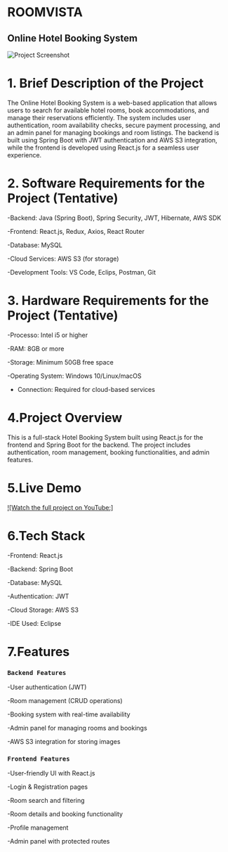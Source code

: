 # **ROOMVISTA**

## Online Hotel Booking System
![Project Screenshot](https://example.com/image.png)
# 1. Brief Description of the Project

The Online Hotel Booking System is a web-based application that allows users to search for available hotel rooms, book accommodations, and manage their reservations efficiently. The system includes user authentication, room availability checks, secure payment processing, and an admin panel for managing bookings and room listings. The backend is built using Spring Boot with JWT authentication and AWS S3 integration, while the frontend is developed using React.js for a seamless user experience.

# 2. Software Requirements for the Project (Tentative)

-Backend: Java (Spring Boot), Spring Security, JWT, Hibernate, AWS SDK

-Frontend: React.js, Redux, Axios, React Router

-Database: MySQL

-Cloud Services: AWS S3 (for storage)

-Development Tools: VS Code, Eclips, Postman, Git

# 3. Hardware Requirements for the Project (Tentative)
-Processo: Intel i5 or higher

-RAM: 8GB or more

-Storage: Minimum 50GB free space

-Operating System: Windows 10/Linux/macOS

- Connection: Required for cloud-based services

# 4.Project Overview

This is a full-stack Hotel Booking System built using React.js for the frontend and Spring Boot for the backend. The project includes authentication, room management, booking functionalities, and admin features.

# 5.Live Demo

[![Watch the full project on YouTube:]](https://youtu.be/MXawNad_4Hk)


# 6.Tech Stack

-Frontend: React.js

-Backend: Spring Boot

-Database: MySQL

-Authentication: JWT

-Cloud Storage: AWS S3

-IDE Used: Eclipse

# 7.Features

### `Backend Features`

-User authentication (JWT)

-Room management (CRUD operations)

-Booking system with real-time availability

-Admin panel for managing rooms and bookings

-AWS S3 integration for storing images

### `Frontend Features`

-User-friendly UI with React.js

-Login & Registration pages

-Room search and filtering

-Room details and booking functionality

-Profile management

-Admin panel with protected routes


